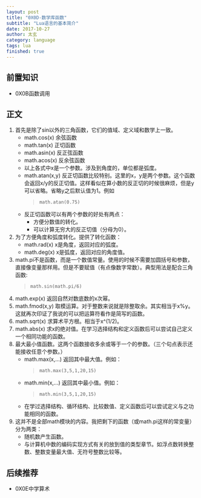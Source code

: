```yaml
---
layout: post
title: "0X0D-数学库函数"
subtitle: "Lua语言的基本简介"
date: 2017-10-27
author: 太玄
category: language
tags: lua
finished: true
---
```


## 前置知识
* 0X0B函数调用

## 正文
1. 首先是除了sin以外的三角函数，它们的值域、定义域和数学上一致。
    * math.cos(x) 余弦函数
    * math.tan(x) 正切函数
    * math.asin(x) 反正弦函数
    * math.acos(x) 反余弦函数
    * 以上各式中x是一个参数。涉及到角度的，单位都是弧度。
    * math.atan(x,y) 反正切函数比较特别。这里的x，y是两个参数。这个函数会返回x/y的反正切值。这样看似在算小数的反正切的时候很麻烦，但是y可以省略。省略y之后默认值为1。例如
        >```
        >math.atan(0.75)
        >```
    * 反正切函数可以有两个参数的好处有两点：
        + 方便分数值的转化。
        + 可以计算无穷大的反正切值（分母为0）。
2. 为了方便角度和弧度转化。提供了转化函数：
    * math.rad(x) x是角度，返回对应的弧度。
    * math.deg(x) x是弧度，返回对应的角度值。
3. math.pi不是函数，而是一个数值常量。使用的时候不需要加圆括号和参数，直接像变量那样用。但是不要赋值（有点像数字常数）。典型用法是配合三角函数:
    >```
    >math.sin(math.pi/6)
    >```
4. math.exp(x) 返回自然对数底数的x次幂。
5. math.fmod(x,y) 取模运算。对于整数来说就是除整取余。其实相当于x%y。这就再次印证了我说的可以把运算符看作是简写的函数。
6. math.sqrt(x) 求算术平方根。相当于x^(1/2)。
7. math.abs(x) 求x的绝对值。在学习选择结构和定义函数后可以尝试自己定义一个相同功能的函数。
8. 最大最小值函数。这两个函数接收多余或等于一个的参数。（三个句点表示还能接收任意个参数。）
    * math.max(x,...) 返回其中最大值。例如：
        >```
        >math.max(3,5,1,20,15)
        >```
    * math.min(x,...) 返回其中最小值。例如：
        >```
        >math.min(3,5,1,20,15)
        >```
    * 在学过选择结构、循环结构、比较数值、定义函数后可以尝试定义与之功能相同的函数。
9. 这并不是全部math模块的内容。我把剩下的函数（或math.pi这样的常变量）分为两类：
    * 随机数产生函数。
    * 与计算机中数的编码实现方式有关的放到值的类型章节。如浮点数转换整数、整数变量最大值、无符号整数比较等。
    
## 后续推荐
* 0X0E中学算术
